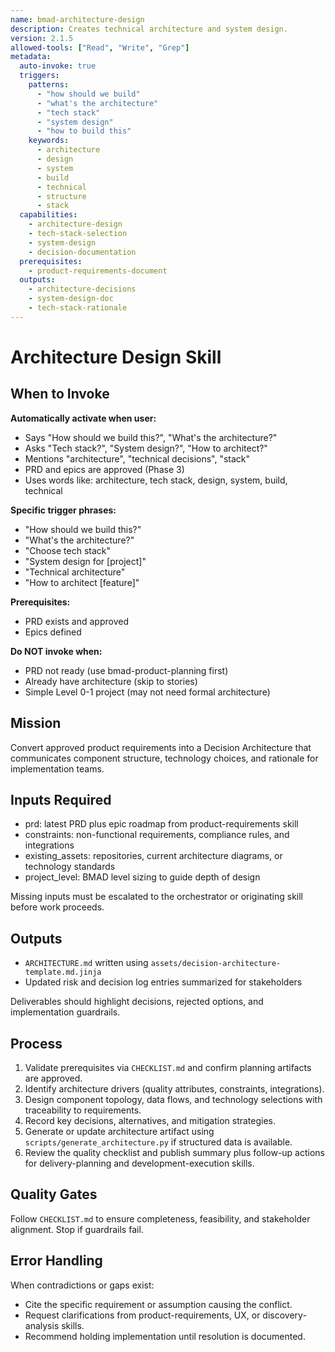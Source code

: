 ```yaml
---
name: bmad-architecture-design
description: Creates technical architecture and system design.
version: 2.1.5
allowed-tools: ["Read", "Write", "Grep"]
metadata:
  auto-invoke: true
  triggers:
    patterns:
      - "how should we build"
      - "what's the architecture"
      - "tech stack"
      - "system design"
      - "how to build this"
    keywords:
      - architecture
      - design
      - system
      - build
      - technical
      - structure
      - stack
  capabilities:
    - architecture-design
    - tech-stack-selection
    - system-design
    - decision-documentation
  prerequisites:
    - product-requirements-document
  outputs:
    - architecture-decisions
    - system-design-doc
    - tech-stack-rationale
---
```


# Architecture Design Skill

## When to Invoke

**Automatically activate when user:**
- Says "How should we build this?", "What's the architecture?"
- Asks "Tech stack?", "System design?", "How to architect?"
- Mentions "architecture", "technical decisions", "stack"
- PRD and epics are approved (Phase 3)
- Uses words like: architecture, tech stack, design, system, build, technical

**Specific trigger phrases:**
- "How should we build this?"
- "What's the architecture?"
- "Choose tech stack"
- "System design for [project]"
- "Technical architecture"
- "How to architect [feature]"

**Prerequisites:**
- PRD exists and approved
- Epics defined

**Do NOT invoke when:**
- PRD not ready (use bmad-product-planning first)
- Already have architecture (skip to stories)
- Simple Level 0-1 project (may not need formal architecture)

## Mission
Convert approved product requirements into a Decision Architecture that communicates component structure, technology choices, and rationale for implementation teams.

## Inputs Required
- prd: latest PRD plus epic roadmap from product-requirements skill
- constraints: non-functional requirements, compliance rules, and integrations
- existing_assets: repositories, current architecture diagrams, or technology standards
- project_level: BMAD level sizing to guide depth of design

Missing inputs must be escalated to the orchestrator or originating skill before work proceeds.

## Outputs
- `ARCHITECTURE.md` written using `assets/decision-architecture-template.md.jinja`
- Updated risk and decision log entries summarized for stakeholders

Deliverables should highlight decisions, rejected options, and implementation guardrails.

## Process
1. Validate prerequisites via `CHECKLIST.md` and confirm planning artifacts are approved.
2. Identify architecture drivers (quality attributes, constraints, integrations).
3. Design component topology, data flows, and technology selections with traceability to requirements.
4. Record key decisions, alternatives, and mitigation strategies.
5. Generate or update architecture artifact using `scripts/generate_architecture.py` if structured data is available.
6. Review the quality checklist and publish summary plus follow-up actions for delivery-planning and development-execution skills.

## Quality Gates
Follow `CHECKLIST.md` to ensure completeness, feasibility, and stakeholder alignment. Stop if guardrails fail.

## Error Handling
When contradictions or gaps exist:
- Cite the specific requirement or assumption causing the conflict.
- Request clarifications from product-requirements, UX, or discovery-analysis skills.
- Recommend holding implementation until resolution is documented.
